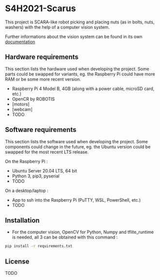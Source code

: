 # S4H2021-Scarus

This project is SCARA-like robot picking and placing nuts (as in bolts, nuts, washers) with the help of a computer vision system. 

Further informations about the vision system can be found in its own [documentation](Computer_Vision/README.md)

## Hardware requirements
This section lists the hardware used when developing the project. Some parts could be swapped for variants, eg. the Raspberry Pi could have more RAM or be some more recent version.
- Raspberry Pi 4 Model B, 4GB (along with a power cable, microSD card, etc.)
- OpenCR by ROBOTIS
- [motors]
- [webcam]
- TODO

## Software requirements
This section lists the software used when developing the project. Some components could change in the future, eg. the Ubuntu version could be swapped for the most recent LTS release.

On the Raspberry Pi :
- Ubuntu Server 20.04 LTS, 64 bit
- Python 3, pip3, pyserial
- TODO

On a desktop/laptop : 
- App to ssh into the Raspberry Pi (PuTTY, WSL, PowerShell, etc.)
- TODO

## Installation
- For the computer vision, OpenCV for Python, Numpy and tflite_runtime is needed, all 3 can be obtained with this command : 
```bash
pip install -r requirements.txt
```
## License
TODO
